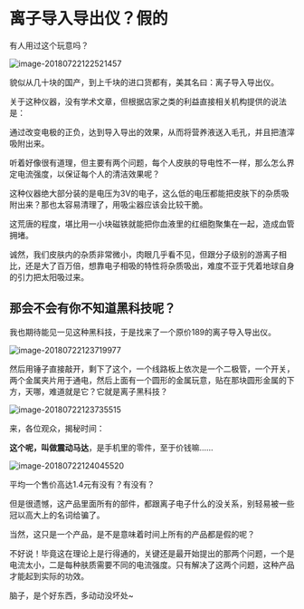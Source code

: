 # 离子导入导出仪？假的

有人用过这个玩意吗？

![image-20180722122521457](https://ws1.sinaimg.cn/large/006tNc79gy1ftiixi2d3nj30e40ee0yd.jpg)

貌似从几十块的国产，到上千块的进口货都有，美其名曰：离子导入导出仪。

关于这种仪器，没有学术文章，但根据店家之类的利益直接相关机构提供的说法是：

通过改变电极的正负，达到导入导出的效果，从而将营养液送入毛孔，并且把渣滓吸附出来。

听着好像很有道理，但主要有两个问题，每个人皮肤的导电性不一样，那么怎么界定电流强度，以保证每个人的清洁效果呢？

这种仪器绝大部分装的是电压为3V的电子，这么低的电压都能把皮肤下的杂质吸附出来？那也太容易清理了，用吸尘器应该会比较干脆。

这荒唐的程度，堪比用一小块磁铁就能把你血液里的红细胞聚集在一起，造成血管拥堵。

诚然，我们皮肤内的杂质非常微小，肉眼几乎看不见，但跟分子级别的游离子相比，还是大了百万倍，想靠电子相吸的特性将杂质吸出，难度不亚于凭着地球自身的引力把太阳吸过来。

## 那会不会有你不知道黑科技呢？

我也期待能见一见这种黑科技，于是找来了一个原价189的离子导入导出仪。

![image-20180722123719977](https://ws1.sinaimg.cn/large/006tNc79gy1ftij9x175aj30l40l4jt0.jpg)

然后用锤子直接敲开，剩下了这个，一个线路板上依次是一个二极管，一个开关，两个金属夹片用于通电，然后上面有一个圆形的金属玩意，贴在那块圆形金属的下方，天哪，难道就是它？它就是离子黑科技？

![image-20180722123735515](https://ws4.sinaimg.cn/large/006tNc79gy1ftija6yts5j30u0140tmb.jpg)

来，各位观众，揭秘时间：

**这个呢，叫做震动马达**，是手机里的零件，至于价钱嘛……

![image-20180722124045520](https://ws1.sinaimg.cn/large/006tNc79gy1ftijdhcw47j30du0luqb7.jpg)

平均一个售价高达1.4元有没有？有没有？

但是很遗憾，这产品里面所有的部件，都跟离子电子什么的没关系，别轻易被一些冠以高大上的名词给骗了。

当然，这只是一个产品，是不是意味着时间上所有的产品都是假的呢？

不好说！毕竟这在理论上是行得通的，关键还是最开始提出的那两个问题，一个是电流太小，二是每种肤质需要不同的电流强度。只有解决了这两个问题，这种产品才能起到实际的功效。

脑子，是个好东西，多动动没坏处~